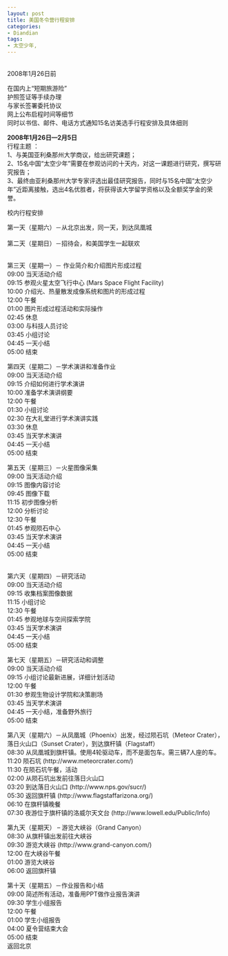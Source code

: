 ```yaml
---
layout: post
title: 美国冬令营行程安排
categories:
- Diandian
tags:
- 太空少年, 
---
```

<strong><br /></strong> 2008年1月26日前
<br />
<p>在国内上“短期旅游险”<br />护照签证等手续办理<br />与家长签署委托协议<br />网上公布启程时间等细节<br />同时以书信、邮件、电话方式通知15名访美选手行程安排及具体细则</p>
<p><strong>2008年1月26日—2月5日</strong><br />行程主题 ：<br />1、与美国亚利桑那州大学商议，给出研究课题；<br />2、15名中国“太空少年”需要在参观访问的十天内，对这一课题进行研究，撰写研究报告；<br />3、最终由亚利桑那州大学专家评选出最佳研究报告，同时与15名中国“太空少年”近距离接触，选出4名优胜者，将获得该大学留学资格以及全额奖学金的荣誉。</p>
<p>校内行程安排</p>
<p>第一天（星期六）－从北京出发，同一天，到达凤凰城<br /><br />第二天（星期日）－招待会，和美国学生一起联欢</p>
<p><br />第三天（星期一）－ 作业简介和介绍图片形成过程<br />09:00 当天活动介绍<br />09:15 参观火星太空飞行中心 (Mars Space Flight Facility)<br />10:00 介绍光、热量散发成像系统和图片的形成过程<br />12:00 午餐<br />01:00 图片形成过程活动和实际操作<br />02:45 休息<br />03:00 与科技人员讨论<br />03:45 小组讨论<br />04:45 一天小结<br />05:00 结束</p>
<p>第四天（星期二）－学术演讲和准备作业<br />09:00 当天活动介绍<br />09:15 介绍如何进行学术演讲<br />10:00 准备学术演讲纲要<br />12:00 午餐<br />01:30 小组讨论<br />02:30 在大礼堂进行学术演讲实践<br />03:30 休息<br />03:45 当天学术演讲<br />04:45 一天小结<br />05:00 结束</p>
<p>第五天（星期三）－火星图像采集<br />09:00 当天活动介绍<br />09:15 图像内容讨论<br />09:45 图像下载<br />11:15 初步图像分析<br />12:00 分析讨论<br />12:30 午餐<br />01:45 参观陨石中心<br />03:45 当天学术演讲<br />04:45 一天小结<br />05:00 结束</p>
<p><br />第六天（星期四）－研究活动<br />09:00 当天活动介绍<br />09:15 收集档案图像数据<br />11:15 小组讨论<br />12:30 午餐<br />01:45 参观地球与空间探索学院<br />03:45 当天学术演讲<br />04:45 一天小结<br />05:00 结束</p>
<p>第七天（星期五）－研究活动和调整<br />09:00 当天活动介绍<br />09:15 小组讨论最新进展，详细计划活动<br />12:00 午餐<br />01:30 参观生物设计学院和决策剧场<br />03:45 当天学术演讲<br />04:45 一天小结，准备野外旅行<br />05:00 结束</p>
<p>第八天（星期六）－从凤凰城（Phoenix）出发，经过陨石坑（Meteor Crater），落日火山口（Sunset Crater），到达旗杆镇（Flagstaff）<br />08:30 从凤凰城到旗杆镇。使用4轮驱动车，而不是面包车。需三辆7人座的车。<br />11:20 陨石坑 (http://www.meteorcrater.com/) <br />11:30 在陨石坑午餐，活动<br />02:00 从陨石坑出发前往落日火山口<br />03:20 到达落日火山口 (http://www.nps.gov/sucr/)<br />05:30 返回旗杆镇 (http://www.flagstaffarizona.org/)<br />06:10 在旗杆镇晚餐<br />07:30 夜游位于旗杆镇的洛威尔天文台 (http://www.lowell.edu/Public/Info)</p>
<p>第九天（星期天） – 游览大峡谷（Grand Canyon）<br />08:30 从旗杆镇出发前往大峡谷<br />09:30 游览大峡谷 (http://www.grand-canyon.com/)<br />12:00 在大峡谷午餐<br />01:00 游览大峡谷<br />06:00 返回旗杆镇</p> 第十天（星期五）－作业报告和小结
<br />09:00 简述所有活动，准备用PPT做作业报告演讲
<br />09:30 学生小组报告
<br />12:00 午餐
<br />01:00 学生小组报告
<br />04:00 夏令营结束大会
<br />05:00 结束
<br />返回北京